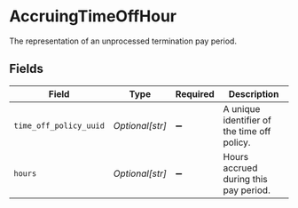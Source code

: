 # AccruingTimeOffHour

The representation of an unprocessed termination pay period.


## Fields

| Field                                       | Type                                        | Required                                    | Description                                 |
| ------------------------------------------- | ------------------------------------------- | ------------------------------------------- | ------------------------------------------- |
| `time_off_policy_uuid`                      | *Optional[str]*                             | :heavy_minus_sign:                          | A unique identifier of the time off policy. |
| `hours`                                     | *Optional[str]*                             | :heavy_minus_sign:                          | Hours accrued during this pay period.       |